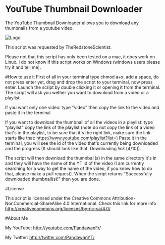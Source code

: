 # YouTube Thumbnail Downloader
The YouTube Thumbnail Downloader allows you to download any thumbnails from a youtube video.

![Logo](https://copy.com/qqVptxSE6NaQSv0K/YoutubeThumbnailDownloader256.png)

This script was requested by TheRedstoneScientist.

Please not that this script has only been tested on a mac, it does work on Linux. 
I do not know if this script works on Windows (windows users please try it and tell me).

#How to use it
First of all in your terminal type chmod a+x, add a space, do not press enter yet, drag and drop the script to your terminal, now press enter.
Launch the script by double clicking it or opening it from the terminal.
The script will ask you wether you want to download from a video or a playlist


If you want only one video:
  type "video"
  then copy the link to the video and paste it in the terminal
  
If you want to download the thumbnail of all the videos in a playlist:
  type "playlist"
  copy the link of the playlist (note do not copy the link of a video that's in the playlist, to be sure that it's the right link, make sure the link starts like that: https://www.youtube.com/playlist?list=)
  Paste it in the terminal, you will see the id of the video that's currently being downloaded and the progress (It should look like that: Downloading *link* [4/10]).

The script will then download the thumnbail(s) in the same directory it's in and they will have the name of the YT id of the video (I am currently searching for a way to get the name of the video, if you know how to do that, please make a pull request).
When the script returns "Successfully downloaded thumbnail(s)!" then you are done. 

#License

This script is licensed under the Creative Commons Attribution-NonCommercial-ShareAlike 4.0 International.
Check this link for more info http://creativecommons.org/licenses/by-nc-sa/4.0/

#About Me

My YouTube: http://youtube.com/PandawanFr/

My Twitter: http://twitter.com/PandawanYT/
